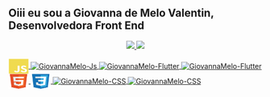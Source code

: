 ## Oiii eu sou a Giovanna de Melo Valentin, Desenvolvedora Front End
<div align="center">
  <a href="https://github.com/GiovannaMelo">
  <img height="180em" src="https://github-readme-stats.vercel.app/api?username=GiovannaMelo&show_icons=true&theme=dracula&include_all_commits=true&count_private=true"/>
  <img height="180em" src="https://github-readme-stats.vercel.app/api/top-langs/?username=GiovannaMelo&layout=compact&langs_count=7&theme=dracula"/>
</div>
<div style="display: inline_block"><br>
  <img align="center" alt="GiovannaMelo-Js" height="30" width="40" src="https://raw.githubusercontent.com/devicons/devicon/master/icons/javascript/javascript-plain.svg">
  <img align="center" alt="GiovannaMelo-Js" height="30" width="40" src="https://cdn.jsdelivr.net/gh/devicons/devicon/icons/java/java-original-wordmark.svg" />
  <img align="center" alt="GiovannaMelo-Flutter" height="30" width="40" src="https://cdn.jsdelivr.net/gh/devicons/devicon/icons/flutter/flutter-original.svg" />
  <img align="center" alt="GiovannaMelo-Flutter" height="30" width="40" src="https://cdn.jsdelivr.net/gh/devicons/devicon/icons/canva/canva-original.svg" />
  <img align="center" alt="GiovannaMelo-HTML" height="30" width="40" src="https://raw.githubusercontent.com/devicons/devicon/master/icons/html5/html5-original.svg">
  <img align="center" alt="GiovannaMelo-CSS" height="30" width="40" src="https://raw.githubusercontent.com/devicons/devicon/master/icons/css3/css3-original.svg">
  <img align="center" alt="GiovannaMelo-CSS" height="30" width="40" src="https://cdn.jsdelivr.net/gh/devicons/devicon/icons/sass/sass-original.svg" />
  <img align="center" alt="GiovannaMelo-CSS" height="30" width="40" src="https://cdn.jsdelivr.net/gh/devicons/devicon/icons/mysql/mysql-original.svg" />
</div>

